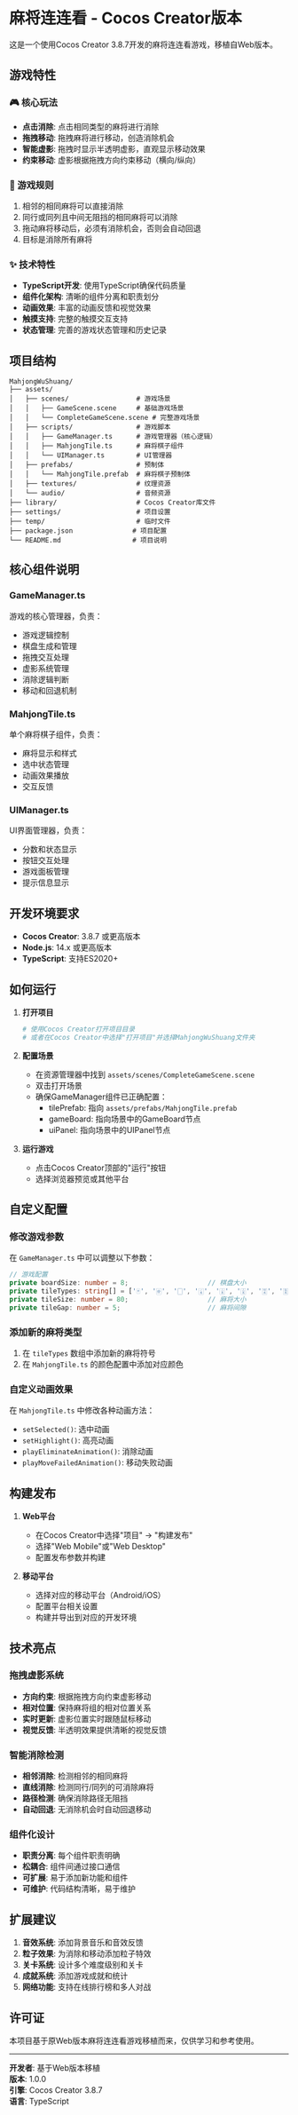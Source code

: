 # 麻将连连看 - Cocos Creator版本

这是一个使用Cocos Creator 3.8.7开发的麻将连连看游戏，移植自Web版本。

## 游戏特性

### 🎮 核心玩法
- **点击消除**: 点击相同类型的麻将进行消除
- **拖拽移动**: 拖拽麻将进行移动，创造消除机会
- **智能虚影**: 拖拽时显示半透明虚影，直观显示移动效果
- **约束移动**: 虚影根据拖拽方向约束移动（横向/纵向）

### 🎯 游戏规则
1. 相邻的相同麻将可以直接消除
2. 同行或同列且中间无阻挡的相同麻将可以消除
3. 拖动麻将移动后，必须有消除机会，否则会自动回退
4. 目标是消除所有麻将

### ✨ 技术特性
- **TypeScript开发**: 使用TypeScript确保代码质量
- **组件化架构**: 清晰的组件分离和职责划分
- **动画效果**: 丰富的动画反馈和视觉效果
- **触摸支持**: 完整的触摸交互支持
- **状态管理**: 完善的游戏状态管理和历史记录

## 项目结构

```
MahjongWuShuang/
├── assets/
│   ├── scenes/                 # 游戏场景
│   │   ├── GameScene.scene     # 基础游戏场景
│   │   └── CompleteGameScene.scene # 完整游戏场景
│   ├── scripts/                # 游戏脚本
│   │   ├── GameManager.ts      # 游戏管理器（核心逻辑）
│   │   ├── MahjongTile.ts      # 麻将棋子组件
│   │   └── UIManager.ts        # UI管理器
│   ├── prefabs/                # 预制体
│   │   └── MahjongTile.prefab  # 麻将棋子预制体
│   ├── textures/               # 纹理资源
│   └── audio/                  # 音频资源
├── library/                    # Cocos Creator库文件
├── settings/                   # 项目设置
├── temp/                       # 临时文件
├── package.json               # 项目配置
└── README.md                  # 项目说明
```

## 核心组件说明

### GameManager.ts
游戏的核心管理器，负责：
- 游戏逻辑控制
- 棋盘生成和管理
- 拖拽交互处理
- 虚影系统管理
- 消除逻辑判断
- 移动和回退机制

### MahjongTile.ts
单个麻将棋子组件，负责：
- 麻将显示和样式
- 选中状态管理
- 动画效果播放
- 交互反馈

### UIManager.ts
UI界面管理器，负责：
- 分数和状态显示
- 按钮交互处理
- 游戏面板管理
- 提示信息显示

## 开发环境要求

- **Cocos Creator**: 3.8.7 或更高版本
- **Node.js**: 14.x 或更高版本
- **TypeScript**: 支持ES2020+

## 如何运行

1. **打开项目**
   ```bash
   # 使用Cocos Creator打开项目目录
   # 或者在Cocos Creator中选择"打开项目"并选择MahjongWuShuang文件夹
   ```

2. **配置场景**
   - 在资源管理器中找到 `assets/scenes/CompleteGameScene.scene`
   - 双击打开场景
   - 确保GameManager组件已正确配置：
     - tilePrefab: 指向 `assets/prefabs/MahjongTile.prefab`
     - gameBoard: 指向场景中的GameBoard节点
     - uiPanel: 指向场景中的UIPanel节点

3. **运行游戏**
   - 点击Cocos Creator顶部的"运行"按钮
   - 选择浏览器预览或其他平台

## 自定义配置

### 修改游戏参数
在 `GameManager.ts` 中可以调整以下参数：

```typescript
// 游戏配置
private boardSize: number = 8;                    // 棋盘大小
private tileTypes: string[] = ['🀄', '🀅', '🀆', '🀇', '🀈', '🀉', '🀊', '🀋']; // 麻将类型
private tileSize: number = 80;                    // 麻将大小
private tileGap: number = 5;                      // 麻将间隙
```

### 添加新的麻将类型
1. 在 `tileTypes` 数组中添加新的麻将符号
2. 在 `MahjongTile.ts` 的颜色配置中添加对应颜色

### 自定义动画效果
在 `MahjongTile.ts` 中修改各种动画方法：
- `setSelected()`: 选中动画
- `setHighlight()`: 高亮动画
- `playEliminateAnimation()`: 消除动画
- `playMoveFailedAnimation()`: 移动失败动画

## 构建发布

1. **Web平台**
   - 在Cocos Creator中选择"项目" -> "构建发布"
   - 选择"Web Mobile"或"Web Desktop"
   - 配置发布参数并构建

2. **移动平台**
   - 选择对应的移动平台（Android/iOS）
   - 配置平台相关设置
   - 构建并导出到对应的开发环境

## 技术亮点

### 拖拽虚影系统
- **方向约束**: 根据拖拽方向约束虚影移动
- **相对位置**: 保持麻将组的相对位置关系
- **实时更新**: 虚影位置实时跟随鼠标移动
- **视觉反馈**: 半透明效果提供清晰的视觉反馈

### 智能消除检测
- **相邻消除**: 检测相邻的相同麻将
- **直线消除**: 检测同行/同列的可消除麻将
- **路径检测**: 确保消除路径无阻挡
- **自动回退**: 无消除机会时自动回退移动

### 组件化设计
- **职责分离**: 每个组件职责明确
- **松耦合**: 组件间通过接口通信
- **可扩展**: 易于添加新功能和组件
- **可维护**: 代码结构清晰，易于维护

## 扩展建议

1. **音效系统**: 添加背景音乐和音效反馈
2. **粒子效果**: 为消除和移动添加粒子特效
3. **关卡系统**: 设计多个难度级别和关卡
4. **成就系统**: 添加游戏成就和统计
5. **网络功能**: 支持在线排行榜和多人对战

## 许可证

本项目基于原Web版本麻将连连看游戏移植而来，仅供学习和参考使用。

---

**开发者**: 基于Web版本移植  
**版本**: 1.0.0  
**引擎**: Cocos Creator 3.8.7  
**语言**: TypeScript

